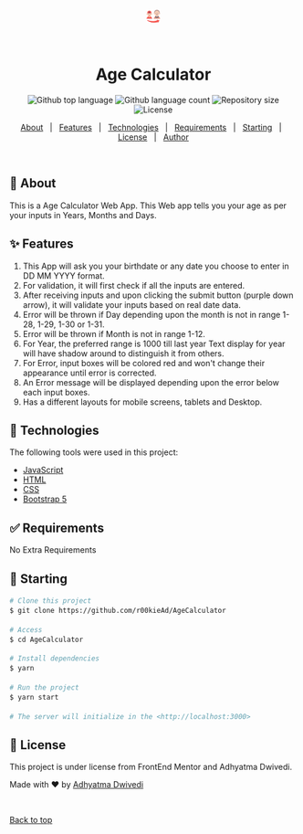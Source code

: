 <div align="center" id="top"> 
  <img src="images/growing-up.png" alt="Age Calculator" />

  &#xa0;

  <!-- <a href="https://webdevelopment.netlify.app">Demo</a> -->
</div>

<h1 align="center">Age Calculator</h1>

<p align="center">
  <img alt="Github top language" src="https://img.shields.io/github/languages/top/r00kieAd/AgeCalculator?color=56BEB8">

  <img alt="Github language count" src="https://img.shields.io/github/languages/count/r00kieAd/AgeCalculator?color=56BEB8">

  <img alt="Repository size" src="https://img.shields.io/github/repo-size/r00kieAd/AgeCalculator?color=56BEB8">

  <img alt="License" src="https://img.shields.io/github/license/r00kieAd/AgeCalculator?color=56BEB8">

  <!-- <img alt="Github issues" src="https://img.shields.io/github/issues/{{YOUR_GITHUB_USERNAME}}/webdevelopment?color=56BEB8" /> -->

  <!-- <img alt="Github forks" src="https://img.shields.io/github/forks/{{YOUR_GITHUB_USERNAME}}/webdevelopment?color=56BEB8" /> -->

  <!-- <img alt="Github stars" src="https://img.shields.io/github/stars/{{YOUR_GITHUB_USERNAME}}/webdevelopment?color=56BEB8" /> -->
</p>

<!-- Status -->

<!-- <h4 align="center"> 
	🚧  WebDevelopment 🚀 Under construction...  🚧
</h4> 

<hr> -->

<p align="center">
  <a href="#dart-about">About</a> &#xa0; | &#xa0; 
  <a href="#sparkles-features">Features</a> &#xa0; | &#xa0;
  <a href="#rocket-technologies">Technologies</a> &#xa0; | &#xa0;
  <a href="#white_check_mark-requirements">Requirements</a> &#xa0; | &#xa0;
  <a href="#checkered_flag-starting">Starting</a> &#xa0; | &#xa0;
  <a href="#memo-license">License</a> &#xa0; | &#xa0;
  <a href="https://github.com/{{YOUR_GITHUB_USERNAME}}" target="_blank">Author</a>
</p>

<br>

## :dart: About ##

This is a Age Calculator Web App. This Web app tells you your age as per your inputs in Years, Months and Days.

## :sparkles: Features ##

1. This App will ask you your birthdate or any date you choose to enter in DD MM YYYY format.
2. For validation, it will first check if all the inputs are entered.
3. After receiving inputs and upon clicking the submit button (purple down arrow), it will validate your inputs based on real date data.
4. Error will be thrown if Day depending upon the month is not in range 1-28, 1-29, 1-30 or 1-31.
5. Error will be thrown if Month is not in range 1-12.
6. For Year, the preferred range is 1000 till last year Text display for year will have shadow around to distinguish it from others.
7. For Error, input boxes will be colored red and won't change their appearance until error is corrected.
8. An Error message will be displayed depending upon the error below each input boxes.
9. Has a different layouts for mobile screens, tablets and Desktop.

## :rocket: Technologies ##

The following tools were used in this project:

- [JavaScript](https://developer.mozilla.org/en-US/docs/Web/JavaScript)
- [HTML](https://www.w3schools.com/html/)
- [CSS](https://www.w3schools.com/css/default.asp)
- [Bootstrap 5](https://getbootstrap.com/docs/5.2/getting-started/introduction/)

## :white_check_mark: Requirements ##

No Extra Requirements

## :checkered_flag: Starting ##

```bash
# Clone this project
$ git clone https://github.com/r00kieAd/AgeCalculator

# Access
$ cd AgeCalculator

# Install dependencies
$ yarn

# Run the project
$ yarn start

# The server will initialize in the <http://localhost:3000>
```

## :memo: License ##

This project is under license from FrontEnd Mentor and Adhyatma Dwivedi.


Made with :heart: by <a href="https://github.com/r00kieAd" target="_blank">Adhyatma Dwivedi</a>

&#xa0;

<a href="#top">Back to top</a>
